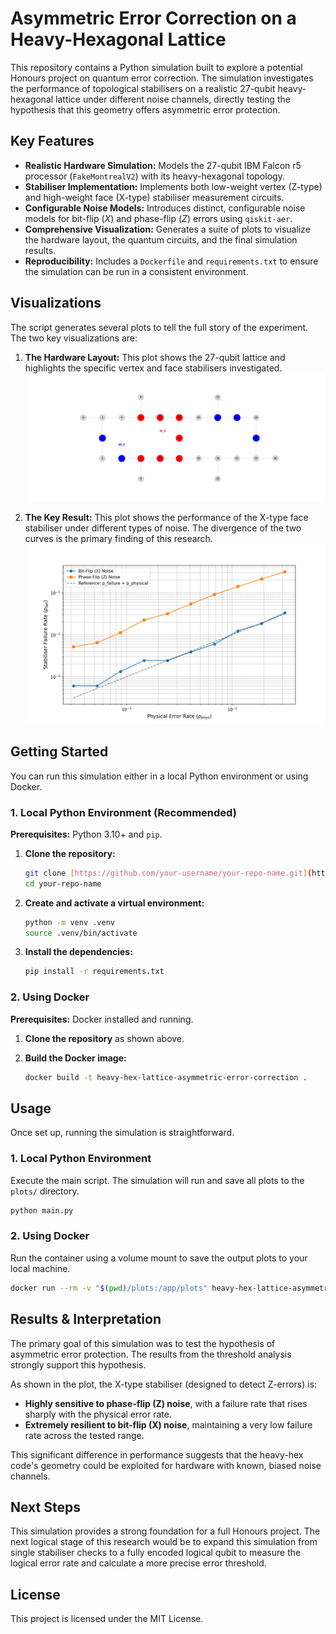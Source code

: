 # Asymmetric Error Correction on a Heavy-Hexagonal Lattice

This repository contains a Python simulation built to explore a potential Honours project on quantum error correction. The simulation investigates the performance of topological stabilisers on a realistic 27-qubit heavy-hexagonal lattice under different noise channels, directly testing the hypothesis that this geometry offers asymmetric error protection.

## Key Features

* **Realistic Hardware Simulation:** Models the 27-qubit IBM Falcon r5 processor (`FakeMontrealV2`) with its heavy-hexagonal topology.
* **Stabiliser Implementation:** Implements both low-weight vertex (Z-type) and high-weight face (X-type) stabiliser measurement circuits.
* **Configurable Noise Models:** Introduces distinct, configurable noise models for bit-flip ($X$) and phase-flip ($Z$) errors using `qiskit-aer`.
* **Comprehensive Visualization:** Generates a suite of plots to visualize the hardware layout, the quantum circuits, and the final simulation results.
* **Reproducibility:** Includes a `Dockerfile` and `requirements.txt` to ensure the simulation can be run in a consistent environment.

## Visualizations

The script generates several plots to tell the full story of the experiment. The two key visualizations are:

1.  **The Hardware Layout:** This plot shows the 27-qubit lattice and highlights the specific vertex and face stabilisers investigated.
    ![Lattice Overview with all stabilisers highlighted](plots/lattice_overview.png)

2.  **The Key Result:** This plot shows the performance of the X-type face stabiliser under different types of noise. The divergence of the two curves is the primary finding of this research.
    ![Error Threshold Plot for f0_X stabiliser](plots/error_threshold_plot_f0_X.png)

## Getting Started

You can run this simulation either in a local Python environment or using Docker.

### 1. Local Python Environment (Recommended)

**Prerequisites:** Python 3.10+ and `pip`.

1.  **Clone the repository:**
    ```bash
    git clone [https://github.com/your-username/your-repo-name.git](https://github.com/your-username/your-repo-name.git)
    cd your-repo-name
    ```

2.  **Create and activate a virtual environment:**
    ```bash
    python -m venv .venv
    source .venv/bin/activate
    ```

3.  **Install the dependencies:**
    ```bash
    pip install -r requirements.txt
    ```

### 2. Using Docker

**Prerequisites:** Docker installed and running.

1.  **Clone the repository** as shown above.

2.  **Build the Docker image:**
    ```bash
    docker build -t heavy-hex-lattice-asymmetric-error-correction .
    ```

## Usage

Once set up, running the simulation is straightforward.

### 1. Local Python Environment

Execute the main script. The simulation will run and save all plots to the `plots/` directory.
```bash
python main.py
```

### 2. Using Docker

Run the container using a volume mount to save the output plots to your local machine.
```bash
docker run --rm -v "$(pwd)/plots:/app/plots" heavy-hex-lattice-asymmetric-error-correction
```

## Results & Interpretation

The primary goal of this simulation was to test the hypothesis of asymmetric error protection. The results from the threshold analysis strongly support this hypothesis.

As shown in the plot, the X-type stabiliser (designed to detect Z-errors) is:
* **Highly sensitive to phase-flip (Z) noise**, with a failure rate that rises sharply with the physical error rate.
* **Extremely resilient to bit-flip (X) noise**, maintaining a very low failure rate across the tested range.

This significant difference in performance suggests that the heavy-hex code's geometry could be exploited for hardware with known, biased noise channels.

## Next Steps

This simulation provides a strong foundation for a full Honours project. The next logical stage of this research would be to expand this simulation from single stabiliser checks to a fully encoded logical qubit to measure the logical error rate and calculate a more precise error threshold.

## License

This project is licensed under the MIT License.
